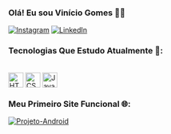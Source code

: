 ### Olá! Eu sou Vinício Gomes 🖖🏻

[![Instagram](https://img.shields.io/badge/Instagram-E4405F?style=for-the-badge&logo=instagram&logoColor=white)](https://www.instagram.com/viniciogomesr) [![LinkedIn](https://img.shields.io/badge/LinkedIn-0077B5?style=for-the-badge&logo=linkedin&logoColor=white)](https://www.linkedin.com/in/viniciogomesr/)

### Tecnologias Que Estudo Atualmente 📖:
<div style="display: inline_block"><br>
    <a href="#" onclick="return false;"><img align="center" alt="HTML5" width="30px" src="https://cdn.jsdelivr.net/gh/devicons/devicon@latest/icons/html5/html5-original.svg"></a>
    <a href="#" onclick="return false;"><img align="center" alt="CSS" width="30px" src="https://cdn.jsdelivr.net/gh/devicons/devicon@latest/icons/css3/css3-original.svg"></a>
    <a href="#" onclick="return false;"><img align="center" alt="JavaScript" width="30px" src="https://cdn.jsdelivr.net/gh/devicons/devicon@latest/icons/javascript/javascript-original.svg"></a>
</div>

### Meu Primeiro Site Funcional 🌐:
[![Projeto-Android](https://img.shields.io/badge/website-000000?style=for-the-badge&logo=About.me&logoColor=white)](https://viniciogomesr.github.io/projeto-android/)

